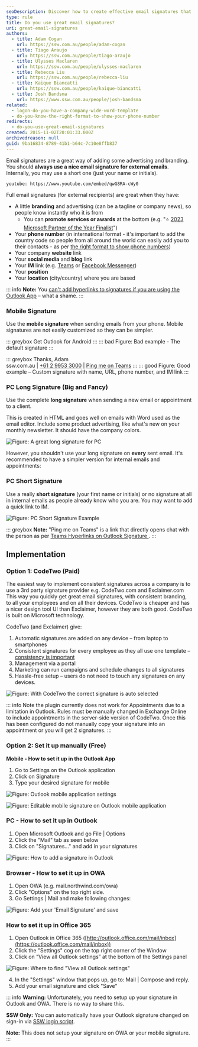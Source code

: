 ```yaml
---
seoDescription: Discover how to create effective email signatures that boost your brand's consistency and marketing efforts with CodeTwo or manual setup.
type: rule
title: Do you use great email signatures?
uri: great-email-signatures
authors:
  - title: Adam Cogan
    url: https://ssw.com.au/people/adam-cogan
  - title: Tiago Araujo
    url: https://ssw.com.au/people/tiago-araujo
  - title: Ulysses Maclaren
    url: https://ssw.com.au/people/ulysses-maclaren
  - title: Rebecca Liu
    url: https://ssw.com.au/people/rebecca-liu
  - title: Kaique Biancatti
    url: https://ssw.com.au/people/kaique-biancatti
  - title: Josh Bandsma
    url: https://www.ssw.com.au/people/josh-bandsma
related:
  - logon-do-you-have-a-company-wide-word-template
  - do-you-know-the-right-format-to-show-your-phone-number
redirects:
  - do-you-use-great-email-signatures
created: 2015-11-02T20:01:33.000Z
archivedreason: null
guid: 9ba16834-8789-41b1-b64c-7c10e8ffb837
---
```


Email signatures are a great way of adding some advertising and branding. You should **always use a nice email signature for external emails**. Internally, you may use a short one (just your name or initials).

`youtube: https://www.youtube.com/embed/qwG8RA-cWy0`

<!--endintro-->

Full email signatures (for external recipients) are great when they have:

- A little **branding** and advertising (can be a tagline or company news), so people know instantly who it is from
  - You can **promote services or awards** at the bottom (e.g. "⭐️ [2023 Microsoft Partner of the Year Finalist](https://www.ssw.com.au/SSW/Consulting/Case-Study/Shepherd-Centre.aspx)")
- Your **phone number** (in international format - it's important to add the country code so people from all around the world can easily add you to their contacts - as per [the right format to show phone numbers](/do-you-know-the-right-format-to-show-your-phone-number))
- Your company **website** link
- Your **social media** and **blog** link
- Your **IM** link (e.g. [Teams](https://www.msoutlook.info/question/teams-chat-link-in-email-signature) or [Facebook Messenger](https://medium.com/@michael_at_message/getting-a-facebook-messenger-link-and-messenger-code-dc27ee70a172))
- Your **position**
- Your **location** (city/country) where you are based

::: info
**Note:** You [can't add hyperlinks to signatures if you are using the Outlook App](https://answers.microsoft.com/en-us/outlook_com/forum/all/add-hyperlink-to-outlook-signature-on-iphone-and/56edcf68-a1ba-43c1-80cc-49b3248b25e8) – what a shame.
:::

### Mobile Signature

Use the **mobile signature** when sending emails from your phone. Mobile signatures are not easily customized so they can be simpler.

::: greybox
Get Outlook for Android
:::
::: bad
Figure: Bad example - The default signature
:::

::: greybox
Thanks, Adam  
ssw.com.au | [+61 2 9953 3000](tel:+61299533000) | [Ping me on Teams](https://teams.microsoft.com/l/chat/0/0?users=adamcogan@ssw.com.au)
:::
::: good
Figure: Good example – Custom signature with name, URL, phone number, and IM link
:::

### PC Long Signature (Big and Fancy)

Use the complete **long signature** when sending a new email or appointment to a client.

This is created in HTML and goes well on emails with Word used as the email editor. Include some product advertising, like what's new on your monthly newsletter. It should have the company colors.

![Figure: A great long signature for PC](adam-long-signature.jpg)

However, you shouldn't use your long signature on **every** sent email. It's recommended to have a simpler version for internal emails and appointments:

### PC Short Signature

Use a really **short signature** (your first name or initials) or no signature at all in internal emails as people already know who you are. You may want to add a quick link to IM.

![Figure: PC Short Signature Example](adam-short-signature.jpg)

::: greybox
**Note:** "Ping me on Teams" is a link that directly opens chat with the person as per [Teams Hyperlinks on Outlook Signature
](https://learn.microsoft.com/en-us/answers/questions/197688/teams-hyperlinks-on-outlook-signature).
:::

## Implementation

### Option 1: CodeTwo (Paid)

The easiest way to implement consistent signatures across a company is to use a 3rd party signature provider e.g. CodeTwo.com and Exclaimer.com\
This way you quickly get great email signatures, with consistent branding, to all your employees and on all their devices. CodeTwo is cheaper and has a nicer design tool UI than Exclaimer, however they are both good. CodeTwo is built on Microsoft technology.

CodeTwo (and Exclaimer) give:

1. Automatic signatures are added on any device – from laptop to smartphones
2. Consistent signatures for every employee as they all use one template – [consistency is important](/do-you-understand-the-value-of-consistency)
3. Management via a portal
4. Marketing can run campaigns and schedule changes to all signatures
5. Hassle-free setup – users do not need to touch any signatures on any devices.

![Figure: With CodeTwo the correct signature is auto selected](codetwo-adam.png)

::: info
Note the plugin currently does not work for Appointments due to a limitation in Outlook. Rules must be manually changed in Exchange Online to include appointments in the server-side version of CodeTwo. Once this has been configured do not manually copy your signature into an appointment or you will get 2 signatures.
:::

### Option 2: Set it up manually (Free)

**Mobile - How to set it up in the Outlook App**

1. Go to Settings on the Outlook application
2. Click on Signature
3. Type your desired signature for mobile

![Figure: Outlook mobile application settings](outlook-app-settings-1.jpg)

![Figure: Editable mobile signature on Outlook mobile application](outlook-app-settings-2.png)

### PC - How to set it up in Outlook

1. Open Microsoft Outlook and go File | Options
2. Click the "Mail" tab as seen below
3. Click on "Signatures..." and add in your signatures

![Figure: How to add a signature in Outlook](screen-shot-2021-10-01-at-11.20.33-am.png)

### Browser - How to set it up in OWA

1. Open OWA (e.g. mail.northwind.com/owa)
2. Click "Options" on the top right side.
3. Go Settings | Mail and make following changes:

![Figure: Add your 'Email Signature' and save](owa-signatures.png)

### How to set it up in Office 365

1. Open Outlook in Office 365 ([http://outlook.office.com/mail/inbox](https://outlook.office.com/mail/inbox))
2. Click the "Settings" cog on the top right corner of the Window
3. Click on “View all Outlook settings” at the bottom of the Settings panel

![Figure: Where to find "View all Outlook settings"](outlook-settings-signature.png)

4. In the "Settings" window that pops up, go to: Mail | Compose and reply.
5. Add your email signature and click "Save"

::: info
**Warning:** Unfortunately, you need to setup up your signature in Outlook and OWA. There is no way to share this.

**SSW Only:** You can automatically have your Outlook signature changed on sign-in via [SSW login script](https://github.com/SSWConsulting/LoginScript).

**Note:** This does not setup your signature on OWA or your mobile signature.
:::

